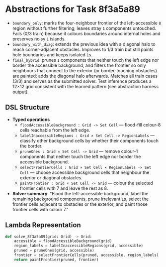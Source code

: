# Abstractions for Task 8f3a5a89

- `boundary_only`: marks the four-neighbour frontier of the left-accessible `8` region without further filtering; leaves stray `1` components untouched. Fails (0/3 train) because it colours boundaries around internal holes and preserves noisy `1` islands.
- `boundary_with_diag`: extends the previous idea with a diagonal halo to reach corner-adjacent obstacles. Improves to 1/3 train but still paints hole boundaries and keeps isolated `1`s.
- `final_hybrid`: prunes `1` components that neither touch the left edge nor border the accessible background, and filters the frontier so only neighbours that connect to the exterior (or border-touching obstacles) are painted; adds the diagonal halo afterwards. Matches all train cases (3/3) and serves as the submitted solver. Test inference produces a 12×12 grid consistent with the learned pattern (see abstraction harness output).

## DSL Structure
- **Typed operations**
  - `floodAccessibleBackground : Grid -> Set Cell` — flood-fill colour-8 cells reachable from the left edge.
  - `labelInaccessibleRegions : Grid × Set Cell -> RegionLabels` — classify other background cells by whether their components touch the border.
  - `pruneOnes : Grid × Set Cell -> Grid` — remove colour-1 components that neither touch the left edge nor border the accessible background.
  - `selectFrontierCells : Grid × Set Cell × RegionLabels -> Set Cell` — choose accessible background cells that neighbour the exterior or diagonal obstacles.
  - `paintFrontier : Grid × Set Cell -> Grid` — colour the selected frontier cells with 7 and leave the rest as 8.
- **Solver summary**: "Flood the left-accessible background, label the remaining background components, prune irrelevant `1`s, select the frontier cells adjacent to obstacles or the exterior, and paint those frontier cells with colour 7."

## Lambda Representation

```python
def solve_8f3a5a89(grid: Grid) -> Grid:
    accessible = floodAccessibleBackground(grid)
    region_labels = labelInaccessibleRegions(grid, accessible)
    pruned = pruneOnes(grid, accessible)
    frontier = selectFrontierCells(pruned, accessible, region_labels)
    return paintFrontier(pruned, frontier)
```
